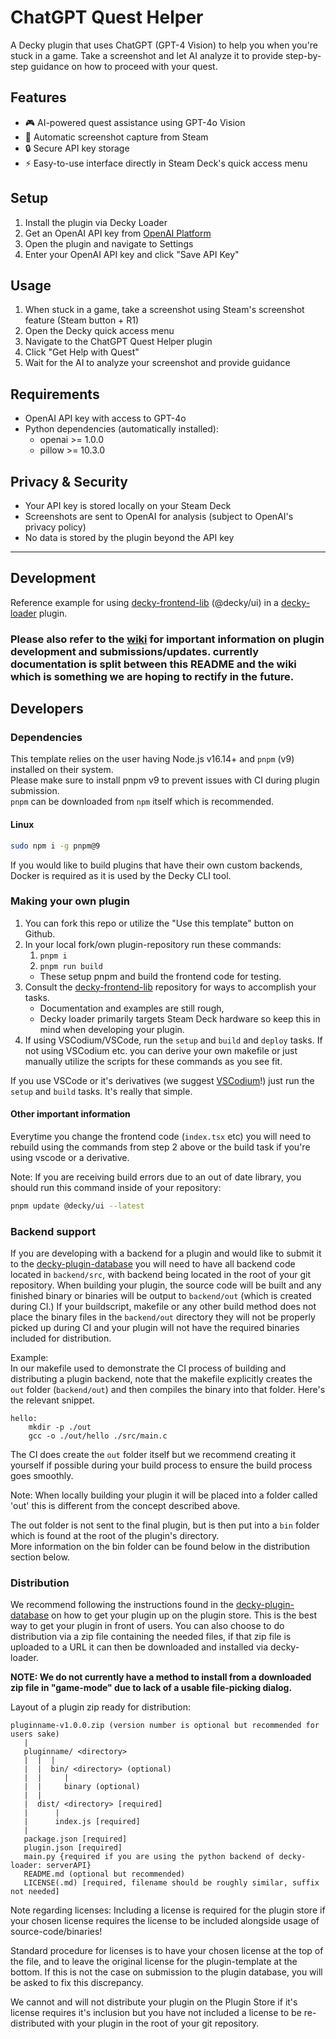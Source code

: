 # ChatGPT Quest Helper

A Decky plugin that uses ChatGPT (GPT-4 Vision) to help you when you're stuck in a game. Take a screenshot and let AI analyze it to provide step-by-step guidance on how to proceed with your quest.

## Features

- 🎮 AI-powered quest assistance using GPT-4o Vision
- 📸 Automatic screenshot capture from Steam
- 🔒 Secure API key storage
- ⚡ Easy-to-use interface directly in Steam Deck's quick access menu

## Setup

1. Install the plugin via Decky Loader
2. Get an OpenAI API key from [OpenAI Platform](https://platform.openai.com/api-keys)
3. Open the plugin and navigate to Settings
4. Enter your OpenAI API key and click "Save API Key"

## Usage

1. When stuck in a game, take a screenshot using Steam's screenshot feature (Steam button + R1)
2. Open the Decky quick access menu
3. Navigate to the ChatGPT Quest Helper plugin
4. Click "Get Help with Quest"
5. Wait for the AI to analyze your screenshot and provide guidance

## Requirements

- OpenAI API key with access to GPT-4o
- Python dependencies (automatically installed):
  - openai >= 1.0.0
  - pillow >= 10.3.0

## Privacy & Security

- Your API key is stored locally on your Steam Deck
- Screenshots are sent to OpenAI for analysis (subject to OpenAI's privacy policy)
- No data is stored by the plugin beyond the API key

---

## Development

Reference example for using [decky-frontend-lib](https://github.com/SteamDeckHomebrew/decky-frontend-lib) (@decky/ui) in a [decky-loader](https://github.com/SteamDeckHomebrew/decky-loader) plugin.

### **Please also refer to the [wiki](https://wiki.deckbrew.xyz/en/user-guide/home#plugin-development) for important information on plugin development and submissions/updates. currently documentation is split between this README and the wiki which is something we are hoping to rectify in the future.**  

## Developers

### Dependencies

This template relies on the user having Node.js v16.14+ and `pnpm` (v9) installed on their system.  
Please make sure to install pnpm v9 to prevent issues with CI during plugin submission.  
`pnpm` can be downloaded from `npm` itself which is recommended.

#### Linux

```bash
sudo npm i -g pnpm@9
```

If you would like to build plugins that have their own custom backends, Docker is required as it is used by the Decky CLI tool.

### Making your own plugin

1. You can fork this repo or utilize the "Use this template" button on Github.
2. In your local fork/own plugin-repository run these commands:
   1. ``pnpm i``
   2. ``pnpm run build``
   - These setup pnpm and build the frontend code for testing.
3. Consult the [decky-frontend-lib](https://github.com/SteamDeckHomebrew/decky-frontend-lib) repository for ways to accomplish your tasks.
   - Documentation and examples are still rough, 
   - Decky loader primarily targets Steam Deck hardware so keep this in mind when developing your plugin.
4. If using VSCodium/VSCode, run the `setup` and `build` and `deploy` tasks. If not using VSCodium etc. you can derive your own makefile or just manually utilize the scripts for these commands as you see fit.

If you use VSCode or it's derivatives (we suggest [VSCodium](https://vscodium.com/)!) just run the `setup` and `build` tasks. It's really that simple.

#### Other important information

Everytime you change the frontend code (`index.tsx` etc) you will need to rebuild using the commands from step 2 above or the build task if you're using vscode or a derivative.

Note: If you are receiving build errors due to an out of date library, you should run this command inside of your repository:

```bash
pnpm update @decky/ui --latest
```

### Backend support

If you are developing with a backend for a plugin and would like to submit it to the [decky-plugin-database](https://github.com/SteamDeckHomebrew/decky-plugin-database) you will need to have all backend code located in ``backend/src``, with backend being located in the root of your git repository.
When building your plugin, the source code will be built and any finished binary or binaries will be output to ``backend/out`` (which is created during CI.)
If your buildscript, makefile or any other build method does not place the binary files in the ``backend/out`` directory they will not be properly picked up during CI and your plugin will not have the required binaries included for distribution.

Example:  
In our makefile used to demonstrate the CI process of building and distributing a plugin backend, note that the makefile explicitly creates the `out` folder (``backend/out``) and then compiles the binary into that folder. Here's the relevant snippet.

```make
hello:
	mkdir -p ./out
	gcc -o ./out/hello ./src/main.c
```

The CI does create the `out` folder itself but we recommend creating it yourself if possible during your build process to ensure the build process goes smoothly.

Note: When locally building your plugin it will be placed into a folder called 'out' this is different from the concept described above.

The out folder is not sent to the final plugin, but is then put into a ``bin`` folder which is found at the root of the plugin's directory.  
More information on the bin folder can be found below in the distribution section below.

### Distribution

We recommend following the instructions found in the [decky-plugin-database](https://github.com/SteamDeckHomebrew/decky-plugin-database) on how to get your plugin up on the plugin store. This is the best way to get your plugin in front of users.
You can also choose to do distribution via a zip file containing the needed files, if that zip file is uploaded to a URL it can then be downloaded and installed via decky-loader.

**NOTE: We do not currently have a method to install from a downloaded zip file in "game-mode" due to lack of a usable file-picking dialog.**

Layout of a plugin zip ready for distribution:
```
pluginname-v1.0.0.zip (version number is optional but recommended for users sake)
   |
   pluginname/ <directory>
   |  |  |
   |  |  bin/ <directory> (optional)
   |  |     |
   |  |     binary (optional)
   |  |
   |  dist/ <directory> [required]
   |      |
   |      index.js [required]
   | 
   package.json [required]
   plugin.json [required]
   main.py {required if you are using the python backend of decky-loader: serverAPI}
   README.md (optional but recommended)
   LICENSE(.md) [required, filename should be roughly similar, suffix not needed]
```

Note regarding licenses: Including a license is required for the plugin store if your chosen license requires the license to be included alongside usage of source-code/binaries!

Standard procedure for licenses is to have your chosen license at the top of the file, and to leave the original license for the plugin-template at the bottom. If this is not the case on submission to the plugin database, you will be asked to fix this discrepancy.

We cannot and will not distribute your plugin on the Plugin Store if it's license requires it's inclusion but you have not included a license to be re-distributed with your plugin in the root of your git repository.
